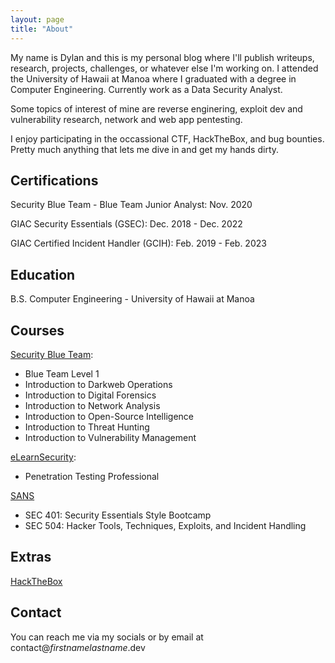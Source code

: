 ```yaml
---
layout: page
title: "About"
---
```


My name is Dylan and this is my personal blog where I'll publish writeups, research, projects, challenges, or whatever else I'm working on.  I attended the University of Hawaii at Manoa where I graduated with a degree in Computer Engineering. Currently work as a Data Security Analyst.

Some topics of interest of mine are reverse enginering, exploit dev and vulnerability research, network and web app pentesting.

I enjoy participating in the occassional CTF, HackTheBox, and bug bounties. Pretty much anything that lets me dive in and get my hands dirty.


## Certifications

Security Blue Team - Blue Team Junior Analyst: Nov. 2020

GIAC Security Essentials (GSEC): Dec. 2018 - Dec. 2022

GIAC Certified Incident Handler (GCIH): Feb. 2019 - Feb. 2023

## Education

B.S. Computer Engineering - University of Hawaii at Manoa

## Courses

[Security Blue Team](https://securityblue.team/):

- Blue Team Level 1
- Introduction to Darkweb Operations
- Introduction to Digital Forensics
- Introduction to Network Analysis
- Introduction to Open-Source Intelligence
- Introduction to Threat Hunting
- Introduction to Vulnerability Management

[eLearnSecurity](https://www.elearnsecurity.com/):

- Penetration Testing Professional

[SANS](https://www.sans.org)

- SEC 401: Security Essentials Style Bootcamp
- SEC 504: Hacker Tools, Techniques, Exploits, and Incident Handling

## Extras

[HackTheBox](https://www.hackthebox.eu/profile/35547)

## Contact

You can reach me via my socials or by email at contact@_firstnamelastname_.dev
